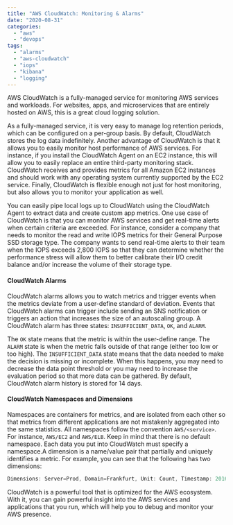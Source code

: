 ```yaml
---
title: "AWS CloudWatch: Monitoring & Alarms"
date: "2020-08-31"
categories: 
  - "aws"
  - "devops"
tags: 
  - "alarms"
  - "aws-cloudwatch"
  - "iops"
  - "kibana"
  - "logging"
---
```


AWS CloudWatch is a fully-managed service for monitoring AWS services and workloads. For websites, apps, and microservices that are entirely hosted on AWS, this is a great cloud logging solution.

As a fully-managed service, it is very easy to manage log retention periods, which can be configured on a per-group basis. By default, CloudWatch stores the log data indefinitely. Another advantage of CloudWatch is that it allows you to easily monitor host performance of AWS services. For instance, if you install the CloudWatch Agent on an EC2 instance, this will allow you to easily replace an entire third-party monitoring stack. CloudWatch receives and provides metrics for all Amazon EC2 instances and should work with any operating system currently supported by the EC2 service. Finally, CloudWatch is flexible enough not just for host monitoring, but also allows you to monitor your application as well.

You can easily pipe local logs up to CloudWatch using the CloudWatch Agent to extract data and create custom app metrics. One use case of CloudWatch is that you can monitor AWS services and get real-time alerts when certain criteria are exceeded. For instance, consider a company that needs to monitor the read and write IOPS metrics for their General Purpose SSD storage type. The company wants to send real-time alerts to their team when the IOPS exceeds 2,800 IOPS so that they can determine whether the performance stress will allow them to better calibrate their I/O credit balance and/or increase the volume of their storage type.

#### CloudWatch Alarms

CloudWatch alarms allows you to watch metrics and trigger events when the metrics deviate from a user-define standard of deviation. Events that CloudWatch alarms can trigger include sending an SNS notification or triggers an action that increases the size of an autoscaling group. A CloudWatch alarm has three states: `INSUFFICIENT_DATA`, `OK`, and `ALARM`.

The `OK` state means that the metric is within the user-define range. The `ALARM` state is when the metric falls outside of that range (either too low or too high). The `INSUFFICIENT_DATA` state means that the data needed to make the decision is missing or incomplete. When this happens, you may need to decrease the data point threshold or you may need to increase the evaluation period so that more data can be gathered. By default, CloudWatch alarm history is stored for 14 days.

#### CloudWatch Namespaces and Dimensions

Namespaces are containers for metrics, and are isolated from each other so that metrics from different applications are not mistakenly aggregated into the same statistics. All namespaces follow the convention `AWS/<service>`. For instance, `AWS/EC2` and `AWS/ELB`. Keep in mind that there is no default namespace. Each data you put into CloudWatch must specify a namespace.A dimension is a name/value pair that partially and uniquely identifies a metric. For example, you can see that the following has two dimensions:

```powershell
Dimensions: Server=Prod, Domain=Frankfurt, Unit: Count, Timestamp: 2016-10-31T12:30:00Z, Value: 105
```

CloudWatch is a powerful tool that is optimized for the AWS ecosystem. With it, you can gain powerful insight into the AWS services and applications that you run, which will help you to debug and monitor your AWS presence.
